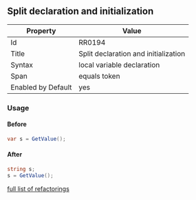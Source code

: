 ## Split declaration and initialization

Property | Value
--- | --- 
Id | RR0194
Title | Split declaration and initialization
Syntax | local variable declaration
Span | equals token
Enabled by Default | yes

### Usage

#### Before

```csharp
var s = GetValue();
```

#### After

```csharp
string s;
s = GetValue();
```

[full list of refactorings](Refactorings.md)
